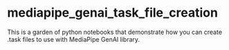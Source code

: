# mediapipe_genai_task_file_creation
This is a garden of python notebooks that demonstrate how you can create .task files to use with MediaPipe GenAI library.
